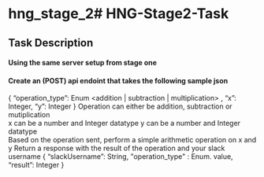 # hng_stage_2# HNG-Stage2-Task
## Task Description
#### Using the same server setup from stage one
#### Create an (POST) api endoint that takes the following sample json

{ “operation_type”: Enum <addition | subtraction | multiplication> , “x”: Integer, “y”: Integer }
Operation can either be addition, subtraction or mutiplication
<br>
x can be a number and Integer datatype
y can be a number and Integer datatype
<br>
Based on the operation sent, perform a simple arithmetic operation on x and y
Return a response with the result of the operation and your slack username
{ “slackUsername”: String, "operation_type" : Enum. value, “result”: Integer }
